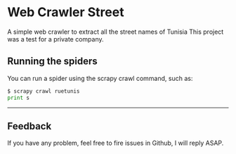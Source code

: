 # Web Crawler Street
 A simple web crawler to extract all the street names of Tunisia
 This project was a test for a private company.

## Running the spiders
You can run a spider using the scrapy crawl command, such as:
```python
$ scrapy crawl ruetunis
print s
```

---
## Feedback
If you have any problem, feel free to fire issues in Github, I will reply ASAP.

